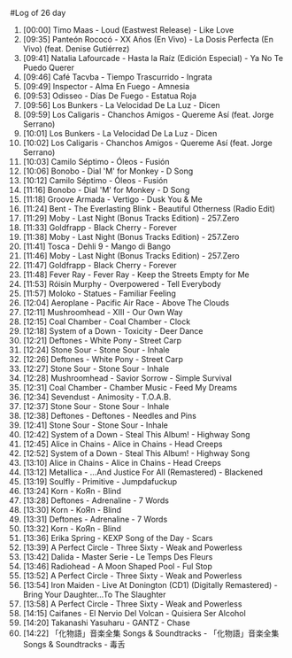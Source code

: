 #Log of 26 day

1. [00:00] Timo Maas - Loud (Eastwest Release) - Like Love
1. [09:35] Panteón Rococó - XX Años (En Vivo) - La Dosis Perfecta (En Vivo) (feat. Denise Gutiérrez)
1. [09:41] Natalia Lafourcade - Hasta la Raíz (Edición Especial) - Ya No Te Puedo Querer
1. [09:46] Café Tacvba - Tiempo Trascurrido - Ingrata
1. [09:49] Inspector - Alma En Fuego - Amnesia
1. [09:53] Odisseo - Días De Fuego - Estatua Roja
1. [09:56] Los Bunkers - La Velocidad De La Luz - Dicen
1. [09:59] Los Caligaris - Chanchos Amigos - Quereme Así (feat. Jorge Serrano)
1. [10:01] Los Bunkers - La Velocidad De La Luz - Dicen
1. [10:02] Los Caligaris - Chanchos Amigos - Quereme Así (feat. Jorge Serrano)
1. [10:03] Camilo Séptimo - Óleos - Fusión
1. [10:06] Bonobo - Dial 'M' for Monkey - D Song
1. [10:12] Camilo Séptimo - Óleos - Fusión
1. [11:16] Bonobo - Dial 'M' for Monkey - D Song
1. [11:18] Groove Armada - Vertigo - Dusk You & Me
1. [11:24] Bent - The Everlasting Blink - Beautiful Otherness (Radio Edit)
1. [11:29] Moby - Last Night (Bonus Tracks Edition) - 257.Zero
1. [11:33] Goldfrapp - Black Cherry - Forever
1. [11:38] Moby - Last Night (Bonus Tracks Edition) - 257.Zero
1. [11:41] Tosca - Dehli 9 - Mango di Bango
1. [11:46] Moby - Last Night (Bonus Tracks Edition) - 257.Zero
1. [11:47] Goldfrapp - Black Cherry - Forever
1. [11:48] Fever Ray - Fever Ray - Keep the Streets Empty for Me
1. [11:53] Róisín Murphy - Overpowered - Tell Everybody
1. [11:57] Moloko - Statues - Familiar Feeling
1. [12:04] Aeroplane - Pacific Air Race - Above The Clouds
1. [12:11] Mushroomhead - XIII - Our Own Way
1. [12:15] Coal Chamber - Coal Chamber - Clock
1. [12:18] System of a Down - Toxicity - Deer Dance
1. [12:21] Deftones - White Pony - Street Carp
1. [12:24] Stone Sour - Stone Sour - Inhale
1. [12:26] Deftones - White Pony - Street Carp
1. [12:27] Stone Sour - Stone Sour - Inhale
1. [12:28] Mushroomhead - Savior Sorrow - Simple Survival
1. [12:31] Coal Chamber - Chamber Music - Feed My Dreams
1. [12:34] Sevendust - Animosity - T.O.A.B.
1. [12:37] Stone Sour - Stone Sour - Inhale
1. [12:38] Deftones - Deftones - Needles and Pins
1. [12:41] Stone Sour - Stone Sour - Inhale
1. [12:42] System of a Down - Steal This Album! - Highway Song
1. [12:45] Alice in Chains - Alice in Chains - Head Creeps
1. [12:52] System of a Down - Steal This Album! - Highway Song
1. [13:10] Alice in Chains - Alice in Chains - Head Creeps
1. [13:12] Metallica - …And Justice For All (Remastered) - Blackened
1. [13:19] Soulfly - Primitive - Jumpdafuckup
1. [13:24] Korn - KoЯn - Blind
1. [13:28] Deftones - Adrenaline - 7 Words
1. [13:30] Korn - KoЯn - Blind
1. [13:31] Deftones - Adrenaline - 7 Words
1. [13:32] Korn - KoЯn - Blind
1. [13:36] Erika Spring - KEXP Song of the Day - Scars
1. [13:39] A Perfect Circle - Three Sixty - Weak and Powerless
1. [13:42] Dalida - Master Serie - Le Temps Des Fleurs
1. [13:46] Radiohead - A Moon Shaped Pool - Ful Stop
1. [13:52] A Perfect Circle - Three Sixty - Weak and Powerless
1. [13:54] Iron Maiden - Live At Donington (CD1) (Digitally Remastered) - Bring Your Daughter...To The Slaughter
1. [13:58] A Perfect Circle - Three Sixty - Weak and Powerless
1. [14:15] Caifanes - El Nervio Del Volcan - Quisiera Ser Alcohol
1. [14:20] Takanashi Yasuharu - GANTZ - Chase
1. [14:22] 「化物語」音楽全集 Songs & Soundtracks - 「化物語」音楽全集 Songs & Soundtracks - 毒舌

